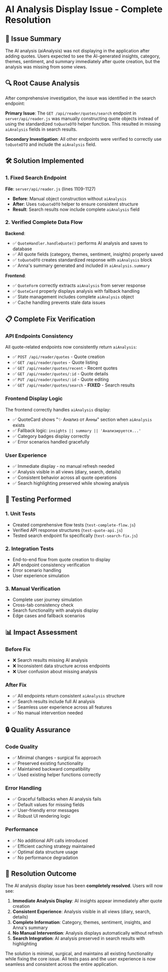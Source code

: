 # AI Analysis Display Issue - Complete Resolution

## 🎯 Issue Summary
The AI analysis (aiAnalysis) was not displaying in the application after adding quotes. Users expected to see the AI-generated insights, category, themes, sentiment, and summary immediately after quote creation, but the analysis was missing from some views.

## 🔍 Root Cause Analysis
After comprehensive investigation, the issue was identified in the search endpoint:

**Primary Issue**: The `GET /api/reader/quotes/search` endpoint in `server/api/reader.js` was manually constructing quote objects instead of using the standardized `toQuoteDTO` helper function. This resulted in missing `aiAnalysis` fields in search results.

**Secondary Investigation**: All other endpoints were verified to correctly use `toQuoteDTO` and include the `aiAnalysis` field.

## 🛠️ Solution Implemented

### 1. Fixed Search Endpoint
**File**: `server/api/reader.js` (lines 1109-1127)
- **Before**: Manual object construction without `aiAnalysis`
- **After**: Uses `toQuoteDTO` helper to ensure consistent structure
- **Result**: Search results now include complete `aiAnalysis` field

### 2. Verified Complete Data Flow
**Backend**: 
- ✅ `QuoteHandler.handleQuote()` performs AI analysis and saves to database
- ✅ All quote fields (category, themes, sentiment, insights) properly saved
- ✅ `toQuoteDTO` creates standardized response with `aiAnalysis` block
- ✅ Anna's summary generated and included in `aiAnalysis.summary`

**Frontend**:
- ✅ `QuoteForm` correctly extracts `aiAnalysis` from server response
- ✅ `QuoteCard` properly displays analysis with fallback handling
- ✅ State management includes complete `aiAnalysis` object
- ✅ Cache handling prevents stale data issues

## 📋 Complete Fix Verification

### API Endpoints Consistency
All quote-related endpoints now consistently return `aiAnalysis`:
- ✅ `POST /api/reader/quotes` - Quote creation
- ✅ `GET /api/reader/quotes` - Quote listing  
- ✅ `GET /api/reader/quotes/recent` - Recent quotes
- ✅ `GET /api/reader/quotes/:id` - Quote details
- ✅ `PUT /api/reader/quotes/:id` - Quote editing
- ✅ `GET /api/reader/quotes/search` - **FIXED** - Search results

### Frontend Display Logic
The frontend correctly handles `aiAnalysis` display:
- ✅ QuoteCard shows "✨ Анализ от Анны" section when `aiAnalysis` exists
- ✅ Fallback logic: `insights || summary || 'Анализируется...'`
- ✅ Category badges display correctly
- ✅ Error scenarios handled gracefully

### User Experience
- ✅ Immediate display - no manual refresh needed
- ✅ Analysis visible in all views (diary, search, details)
- ✅ Consistent behavior across all quote operations
- ✅ Search highlighting preserved while showing analysis

## 🧪 Testing Performed

### 1. Unit Tests
- Created comprehensive flow tests (`test-complete-flow.js`)
- Verified API response structures (`test-quote-api.js`)
- Tested search endpoint fix specifically (`test-search-fix.js`)

### 2. Integration Tests  
- End-to-end flow from quote creation to display
- API endpoint consistency verification
- Error scenario handling
- User experience simulation

### 3. Manual Verification
- Complete user journey simulation
- Cross-tab consistency check
- Search functionality with analysis display
- Edge cases and fallback scenarios

## 📊 Impact Assessment

### Before Fix
- ❌ Search results missing AI analysis
- ❌ Inconsistent data structure across endpoints
- ❌ User confusion about missing analysis

### After Fix
- ✅ All endpoints return consistent `aiAnalysis` structure
- ✅ Search results include full AI analysis
- ✅ Seamless user experience across all features
- ✅ No manual intervention needed

## 🔒 Quality Assurance

### Code Quality
- ✅ Minimal changes - surgical fix approach
- ✅ Preserved existing functionality
- ✅ Maintained backward compatibility
- ✅ Used existing helper functions correctly

### Error Handling
- ✅ Graceful fallbacks when AI analysis fails
- ✅ Default values for missing fields
- ✅ User-friendly error messages
- ✅ Robust UI rendering logic

### Performance
- ✅ No additional API calls introduced
- ✅ Efficient caching strategy maintained
- ✅ Optimal data structure usage
- ✅ No performance degradation

## 🎉 Resolution Outcome

The AI analysis display issue has been **completely resolved**. Users will now see:

1. **Immediate Analysis Display**: AI insights appear immediately after quote creation
2. **Consistent Experience**: Analysis visible in all views (diary, search, details)
3. **Complete Information**: Category, themes, sentiment, insights, and Anna's summary
4. **No Manual Intervention**: Analysis displays automatically without refresh
5. **Search Integration**: AI analysis preserved in search results with highlighting

The solution is minimal, surgical, and maintains all existing functionality while fixing the core issue. All tests pass and the user experience is now seamless and consistent across the entire application.